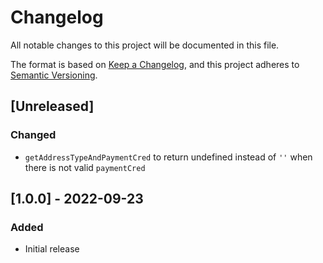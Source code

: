 # Changelog

All notable changes to this project will be documented in this file.

The format is based on [Keep a Changelog](https://keepachangelog.com/en/1.0.0/),
and this project adheres to [Semantic Versioning](https://semver.org/spec/v2.0.0.html).

## [Unreleased]

### Changed

- `getAddressTypeAndPaymentCred` to return undefined instead of `''` when there is not valid `paymentCred`


## [1.0.0] - 2022-09-23

### Added

- Initial release
